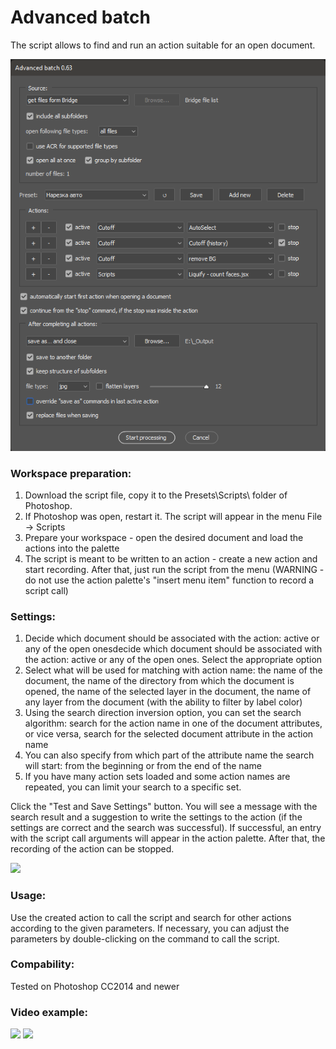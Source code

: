 # Advanced batch

The script allows to find and run an action suitable for an open document.

![](assets/20220316_231334_2022-03-16_23-05-11.png)

### Workspace preparation:

1. Download the script file, copy it to the Presets\Scripts\ folder of Photoshop.
2. If Photoshop was open, restart it. The script will appear in the menu File -> Scripts
3. Prepare your workspace - open the desired document and load the actions into the palette
4. The script is meant to be written to an action - create a new action and start recording. After that, just run the script from the menu (WARNING - do not use the action palette's "insert menu item" function to record a script call)

### Settings:

1. Decide which document should be associated with the action: active or any of the open onesdecide which document should be associated with the action: active or any of the open ones. Select the appropriate option
2. Select what will be used for matching with action name: the name of the document, the name of the directory from which the document is opened, the name of the selected layer in the document, the name of any layer from the document (with the ability to filter by label color)
3. Using the search direction inversion option, you can set the search algorithm: search for the action name in one of the document attributes, or vice versa, search for the selected document attribute in the action name
4. You can also specify from which part of the attribute name the search will start: from the beginning or from the end of the name
5. If you have many action sets loaded and some action names are repeated, you can limit your search to a specific set.

Click the "Test and Save Settings" button. You will see a message with the search result and a suggestion to write the settings to the action (if the settings are correct and the search was successful). If successful, an entry with the script call arguments will appear in the action palette. After that, the recording of the action can be stopped.

![](assets/20220316_213735_2022-03-16_19-13-55.png)

### Usage:

Use the created action to call the script and search for other actions according to the given parameters.
If necessary, you can adjust the parameters by double-clicking on the command to call the script.

### Compability:

Tested on Photoshop CC2014 and newer

### Video example:

[![](https://img.youtube.com/vi/3nb6p91QpNw/0.jpg)](https://youtu.be/3nb6p91QpNw)
[![](https://img.youtube.com/vi/BAbNqKvDjDE/0.jpg)](https://youtu.be/BAbNqKvDjDE)
